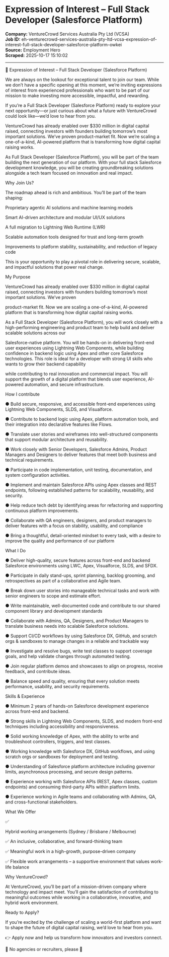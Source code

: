 # Expression of Interest – Full Stack Developer (Salesforce Platform)

**Company:** VentureCrowd Services Australia Pty Ltd (VCSA)  
**Job ID:** eh-venturecrowd-services-australia-pty-ltd-vcsa-expression-of-interest-full-stack-developer-salesforce-platform-owkei  
**Source:** Employment Hero  
**Scraped:** 2025-10-17 15:10:02

---

🚀 Expression of Interest –  Full Stack Developer (Salesforce Platform)

We are always on the lookout for exceptional talent to join our team. While we don’t have a specific opening at this moment, we’re inviting expressions of interest from experienced professionals who want to be part of our mission to make investing more accessible, impactful, and rewarding.

If you’re a Full Stack Developer (Salesforce Platform) ready to explore your next opportunity—or just curious about what a future with VentureCrowd could look like—we’d love to hear from you.

VentureCrowd has already enabled over $330 million in digital capital raised, connecting investors with founders building tomorrow’s most important solutions. We’ve proven product-market fit. Now we’re scaling a one-of-a-kind, AI-powered platform that is transforming how digital capital raising works.

As Full Stack Developer (Salesforce Platform), you will be part of the team building the next generation of our platform. With your full stack Salesforce development knowledge, you will be creating groundbreaking solutions alongside a tech team focused on innovation and real impact.

Why Join Us?

The roadmap ahead is rich and ambitious. You’ll be part of the team shaping:

Proprietary agentic AI solutions and machine learning models

Smart AI-driven architecture and modular UI/UX solutions

A full migration to Lightning Web Runtime (LWR)

Scalable automation tools designed for trust and long-term growth

Improvements to platform stability, sustainability, and reduction of legacy code

This is your opportunity to play a pivotal role in delivering secure, scalable, and impactful solutions that power real change.

My Purpose

VentureCrowd has already enabled over $330 million in digital capital raised, connecting investors with founders building tomorrow’s most important solutions. We’ve proven

product-market fit. Now we are scaling a one-of-a-kind, AI-powered platform that is transforming how digital capital raising works.

As a Full Stack Developer (Salesforce Platform), you will work closely with a high-performing engineering and product team to help build and deliver scalable solutions across our

Salesforce-native platform. You will be hands-on in delivering front-end user experiences using Lightning Web Components, while building confidence in backend logic using Apex and other core Salesforce technologies.  This role is ideal for a developer with strong UI skills who wants to grow their backend capability

while contributing to real innovation and commercial impact. You will support the growth of a digital platform that blends user experience, AI-powered automation, and secure infrastructure.

How I contribute

● Build secure, responsive, and accessible front-end experiences using Lightning Web Components, SLDS, and Visualforce.

● Contribute to backend logic using Apex, platform automation tools, and their integration into declarative features like Flows.

● Translate user stories and wireframes into well-structured components that support modular architecture and reusability.

● Work closely with Senior Developers, Salesforce Admins, Product Managers and Designers to deliver features that meet both business and technical requirements.

● Participate in code implementation, unit testing, documentation, and system configuration activities.

● Implement and maintain Salesforce APIs using Apex classes and REST endpoints, following established patterns for scalability, reusability, and security.

● Help reduce tech debt by identifying areas for refactoring and supporting continuous platform improvements.

● Collaborate with QA engineers, designers, and product managers to deliver features with a focus on stability, usability, and compliance

● Bring a thoughtful, detail-oriented mindset to every task, with a desire to improve the quality and performance of our platform

What I Do

● Deliver high-quality, secure features across front-end and backend Salesforce environments using LWC, Apex, Visualforce, SLDS, and SFDX.

● Participate in daily stand-ups, sprint planning, backlog grooming, and retrospectives as part of a collaborative and Agile team.

● Break down user stories into manageable technical tasks and work with senior engineers to scope and estimate effort.

● Write maintainable, well-documented code and contribute to our shared component library and development standards

● Collaborate with Admins, QA, Designers, and Product Managers to translate business needs into scalable Salesforce solutions.

● Support CI/CD workflows by using Salesforce DX, GitHub, and scratch orgs & sandboxes to manage changes in a reliable and trackable way

● Investigate and resolve bugs, write test classes to support coverage goals, and help validate changes through automated testing.

● Join regular platform demos and showcases to align on progress, receive feedback, and contribute ideas.

● Balance speed and quality, ensuring that every solution meets performance, usability, and security requirements.

Skills & Experience

● Minimum 2 years of hands-on Salesforce development experience across front-end and backend.

● Strong skills in Lightning Web Components, SLDS, and modern front-end techniques including accessibility and responsiveness.

● Solid working knowledge of Apex, with the ability to write and troubleshoot controllers, triggers, and test classes.

● Working knowledge with Salesforce DX, GitHub workflows, and using scratch orgs or sandboxes for deployment and testing.

● Understanding of Salesforce platform architecture including governor limits, asynchronous processing, and secure design patterns.

● Experience working with Salesforce APIs (REST, Apex classes, custom endpoints) and consuming third-party APIs within platform limits.

● Experience working in Agile teams and collaborating with Admins, QA, and cross-functional stakeholders.

What We Offer

✅

Hybrid working arrangements (Sydney / Brisbane / Melbourne)

✅ An inclusive, collaborative, and forward-thinking team

✅ Meaningful work in a high-growth, purpose-driven company

✅ Flexible work arrangements – a supportive environment that values work-life balance

Why VentureCrowd?

At VentureCrowd, you’ll be part of a mission-driven company where technology and impact meet. You’ll gain the satisfaction of contributing to meaningful outcomes while working in a collaborative, innovative, and hybrid work environment.

Ready to Apply?

If you’re excited by the challenge of scaling a world-first platform and want to shape the future of digital capital raising, we’d love to hear from you.

👉 Apply now and help us transform how innovators and investors connect.

🚫 No agencies or recruiters, please 🚫
